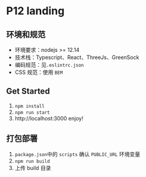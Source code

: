 # P12 landing

## 环境和规范

-   环境要求：nodejs >= 12.14
-   技术栈：Typescript、React、ThreeJs、GreenSock
-   编码规范：见`.eslintrc.json`
-   CSS 规范：使用 `BEM`

## Get Started

1. `npm install`
2. `npm run start`
3. http://localhost:3000 enjoy!

## 打包部署

1. `package.json`中的 `scripts` 确认 `PUBLIC_URL` 环境变量
2. `npm run build`
3. 上传 build 目录
